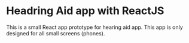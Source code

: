 # Headring Aid app with ReactJS

This is a small React app prototype for hearing aid app. This app is only designed for all small screens (phones).
